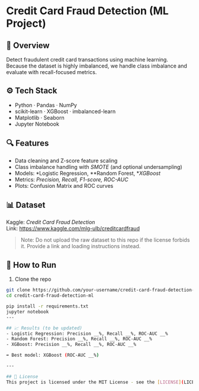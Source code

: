 # Credit Card Fraud Detection (ML Project)

## 📌 Overview
Detect fraudulent credit card transactions using machine learning.  
Because the dataset is highly imbalanced, we handle class imbalance and evaluate with recall-focused metrics.

## ⚙ Tech Stack
- Python · Pandas · NumPy  
- scikit-learn · XGBoost · imbalanced-learn  
- Matplotlib · Seaborn  
- Jupyter Notebook

## 🔍 Features
- Data cleaning and Z-score feature scaling  
- Class imbalance handling with *SMOTE* (and optional undersampling)  
- Models: *Logistic Regression, **Random Forest, **XGBoost*  
- Metrics: *Precision, Recall, F1-score, ROC-AUC*  
- Plots: Confusion Matrix and ROC curves

## 📊 Dataset
Kaggle: *Credit Card Fraud Detection*  
Link: https://www.kaggle.com/mlg-ulb/creditcardfraud

> Note: Do not upload the raw dataset to this repo if the license forbids it. Provide a link and loading instructions instead.

## 🚀 How to Run
1) Clone the repo
```bash
git clone https://github.com/your-username/credit-card-fraud-detection-ml.git
cd credit-card-fraud-detection-ml

pip install -r requirements.txt
jupyter notebook
---

## 📈 Results (to be updated)
- Logistic Regression: Precision __%, Recall __%, ROC-AUC __%
- Random Forest: Precision __%, Recall __%, ROC-AUC __%
- XGBoost: Precision __%, Recall __%, ROC-AUC __%

➡ Best model: XGBoost (ROC-AUC __%)

---

## 📜 License
This project is licensed under the MIT License - see the [LICENSE](LICENSE) file for details.
